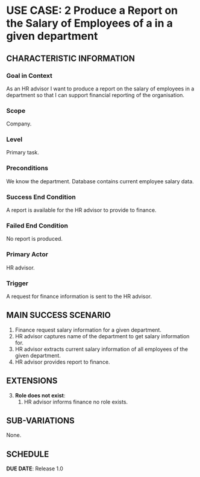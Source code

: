 # USE CASE: 2 Produce a Report on the Salary of Employees of a in a given department

## CHARACTERISTIC INFORMATION

### Goal in Context

As an HR advisor I want to produce a report on the salary of employees in a department so that I can support financial reporting of the organisation.

### Scope

Company.

### Level

Primary task.

### Preconditions

We know the department.  Database contains current employee salary data.

### Success End Condition

A report is available for the HR advisor to provide to finance.

### Failed End Condition

No report is produced.

### Primary Actor

HR advisor.

### Trigger

A request for finance information is sent to the HR advisor.

## MAIN SUCCESS SCENARIO

1. Finance request salary information for a given department.
2. HR advisor captures name of the department to get salary information for.
3. HR advisor extracts current salary information of all employees of the given department.
4. HR advisor provides report to finance.

## EXTENSIONS

3. **Role does not exist**:
    1. HR advisor informs finance no role exists.

## SUB-VARIATIONS

None.

## SCHEDULE

**DUE DATE**: Release 1.0